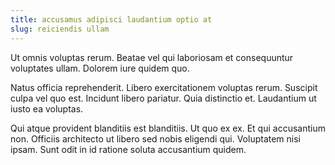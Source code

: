 ```yaml
---
title: accusamus adipisci laudantium optio at
slug: reiciendis ullam
---
```


Ut omnis voluptas rerum. Beatae vel qui laboriosam et consequuntur voluptates ullam. Dolorem iure quidem quo.

Natus officia reprehenderit. Libero exercitationem voluptas rerum. Suscipit culpa vel quo est. Incidunt libero pariatur. Quia distinctio et. Laudantium ut iusto ea voluptas.

Qui atque provident blanditiis est blanditiis. Ut quo ex ex. Et qui accusantium non. Officiis architecto ut libero sed nobis eligendi qui. Voluptatem nisi ipsam. Sunt odit in id ratione soluta accusantium quidem.
